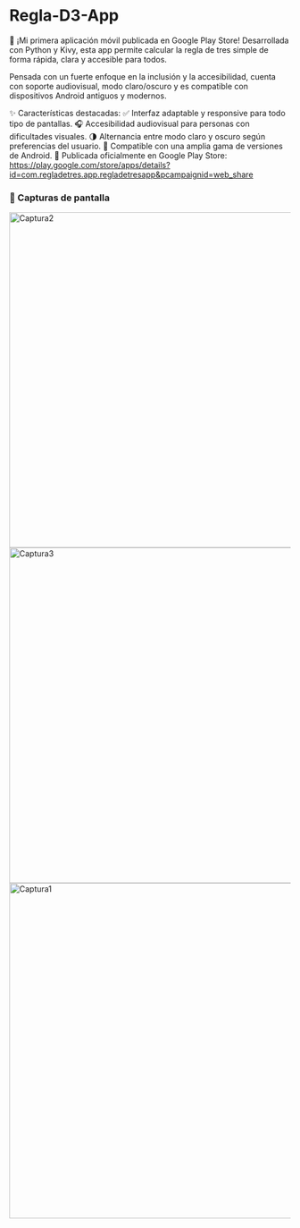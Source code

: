 # Regla-D3-App
📱 ¡Mi primera aplicación móvil publicada en Google Play Store!
Desarrollada con Python y Kivy, esta app permite calcular la regla de tres simple de forma rápida, clara y accesible para todos.

Pensada con un fuerte enfoque en la inclusión y la accesibilidad, cuenta con soporte audiovisual, modo claro/oscuro y es compatible con dispositivos Android antiguos y modernos.

✨ Características destacadas:
✅ Interfaz adaptable y responsive para todo tipo de pantallas.
🎧 Accesibilidad audiovisual para personas con dificultades visuales.
🌗 Alternancia entre modo claro y oscuro según preferencias del usuario.
📲 Compatible con una amplia gama de versiones de Android.
🚀 Publicada oficialmente en Google Play Store: https://play.google.com/store/apps/details?id=com.regladetres.app.regladetresapp&pcampaignid=web_share


### 📸 Capturas de pantalla

<img src="https://github.com/user-attachments/assets/9a486b79-b7e0-469e-afd2-80fee0ad2dd3" alt="Captura2" width="600"/>
<img src="https://github.com/user-attachments/assets/ae35a5f5-79eb-4ea4-8d8d-4d055656d475" alt="Captura3" width="600"/>
<img src="https://github.com/user-attachments/assets/df360fd4-3fb2-43e1-86f7-b5764bc14f21" alt="Captura1" width="600"/>
